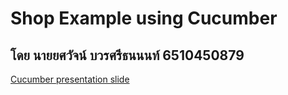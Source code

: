 # Shop Example using Cucumber
## โดย นายยศวัจน์ บวรศรีธนนนท์ 6510450879
[Cucumber presentation slide](https://github.com/ladyusa/cucumber-atm/blob/master/cucumber.pdf)
